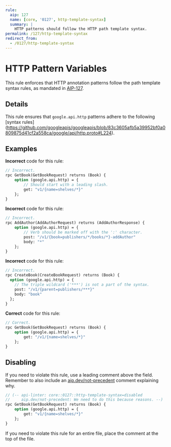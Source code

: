 ```yaml
---
rule:
  aip: 127
  name: [core, '0127', http-template-syntax]
  summary: |
    HTTP patterns should follow the HTTP path template syntax.
permalink: /127/http-template-syntax
redirect_from:
  - /0127/http-template-syntax
---
```


# HTTP Pattern Variables

This rule enforces that HTTP annotation patterns follow the path template syntax
rules, as mandated in [AIP-127][].

## Details

This rule ensures that `google.api.http` patterns adhere to the following
[syntax rules]
(https://github.com/googleapis/googleapis/blob/83c3605afb5a39952bf0a0809875d41cf2a558ca/google/api/http.proto#L224).

## Examples

**Incorrect** code for this rule:

```proto
// Incorrect.
rpc GetBook(GetBookRequest) returns (Book) {
    option (google.api.http) = {
        // Should start with a leading slash.
        get: "v1/{name=shelves/*}"
    };
}
```

**Incorrect** code for this rule:

```proto
// Incorrect.
rpc AddAuthor(AddAuthorRequest) returns (AddAuthorResponse) {
    option (google.api.http) = {
        // Verb should be marked off with the ':' character.
        post: "/v1/{book=publishers/*/books/*}-addAuthor"
        body: "*"
    };
}
```

**Incorrect** code for this rule:

```proto
// Incorrect.
rpc CreateBook(CreateBookRequest) returns (Book) {
  option (google.api.http) = {
    // The triple wildcard ('***') is not a part of the syntax.
    post: "/v1/{parent=publishers/***}"
    body: "book"
  };
}
```

**Correct** code for this rule:

```proto
// Correct.
rpc GetBook(GetBookRequest) returns (Book) {
    option (google.api.http) = {
        get: "/v1/{name=shelves/*}"
    };
}
```

## Disabling

If you need to violate this rule, use a leading comment above the field.
Remember to also include an [aip.dev/not-precedent][] comment explaining why.

```proto
// (-- api-linter: core::0127::http-template-syntax=disabled
//     aip.dev/not-precedent: We need to do this because reasons. --)
rpc GetBook(GetBookRequest) returns (Book) {
    option (google.api.http) = {
        get: "v1/{name=shelves/*}"
    };
}
```

If you need to violate this rule for an entire file, place the comment at the
top of the file.

[aip-127]: https://aip.dev/127
[aip.dev/not-precedent]: https://aip.dev/not-precedent